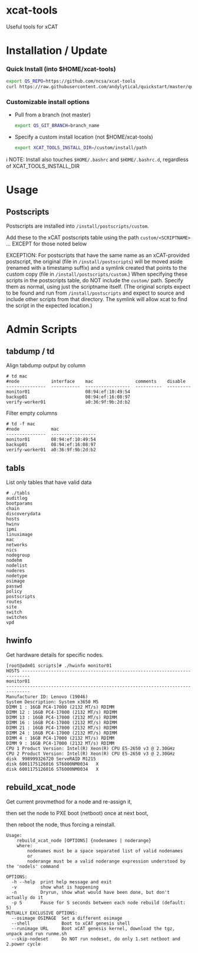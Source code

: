 # xcat-tools
Useful tools for xCAT

# Installation / Update

### Quick Install (into $HOME/xcat-tools)
```bash
export QS_REPO=https://github.com/ncsa/xcat-tools
curl https://raw.githubusercontent.com/andylytical/quickstart/master/quickstart.sh | bash
```

### Customizable install options
- Pull from a branch (not master)
  ```bash
  export QS_GIT_BRANCH=branch_name
  ```
- Specify a custom install location (not $HOME/xcat-tools)
  ```bash
  export XCAT_TOOLS_INSTALL_DIR=/custom/install/path
  ```

:information_source: NOTE: Install also touches `$HOME/.bashrc` and `$HOME/.bashrc.d`, regardless of XCAT_TOOLS_INSTALL_DIR


# Usage
## Postscripts
Postscripts are installed into `/install/postscripts/custom`.

Add these to the xCAT postscripts table using the path `custom/<SCRIPTNAME>` ... 
EXCEPT for those noted below

EXCEPTION:
For postscripts that have the same name as an xCAT-provided postscript, the original (file in 
`/install/postscripts`) will be moved aside (renamed with a timestamp suffix) and
a symlink created that points to the custom copy (file in `/install/postscripts/custom`.)
When specifying these scripts in the postscripts table, do NOT include the `custom/` path.
Specify them as normal, using just the scriptname itself. (The original scripts expect
to be found and run from `/install/postscripts` and expect to source and include other
scripts from that directory. The symlink will allow xcat to find the script in the expected
location.)

# Admin Scripts
## tabdump / td
Align tabdump output by column
```
# td mac
#node            interface    mac                comments    disable
---------------  -----------  -----------------  ----------  ---------
monitor01                     08:94:ef:10:49:54
backup01                      08:94:ef:16:08:97
verify-worker01               a0:36:9f:9b:2d:b2
```
Filter empty columns
```
# td -f mac
#node            mac
---------------  -----------------
monitor01        08:94:ef:10:49:54
backup01         08:94:ef:16:08:97
verify-worker01  a0:36:9f:9b:2d:b2
```

## tabls
List only tables that have valid data
```
# ./tabls
auditlog
bootparams
chain
discoverydata
hosts
hwinv
ipmi
linuximage
mac
networks
nics
nodegroup
nodehm
nodelist
noderes
nodetype
osimage
passwd
policy
postscripts
routes
site
switch
switches
vpd
```

## hwinfo
Get hardware details for specific nodes.
```
[root@adm01 scripts]# ./hwinfo monitor01
HOSTS -------------------------------------------------------------------------
monitor01
-------------------------------------------------------------------------------
Manufacturer ID: Lenovo (19046)
System Description: System x3650 M5
DIMM 1 : 16GB PC4-17000 (2132 MT/s) RDIMM
DIMM 12 : 16GB PC4-17000 (2132 MT/s) RDIMM
DIMM 13 : 16GB PC4-17000 (2132 MT/s) RDIMM
DIMM 16 : 16GB PC4-17000 (2132 MT/s) RDIMM
DIMM 21 : 16GB PC4-17000 (2132 MT/s) RDIMM
DIMM 24 : 16GB PC4-17000 (2132 MT/s) RDIMM
DIMM 4 : 16GB PC4-17000 (2132 MT/s) RDIMM
DIMM 9 : 16GB PC4-17000 (2132 MT/s) RDIMM
CPU 1 Product Version: Intel(R) Xeon(R) CPU E5-2650 v3 @ 2.30GHz
CPU 2 Product Version: Intel(R) Xeon(R) CPU E5-2650 v3 @ 2.30GHz
disk  998999326720 ServeRAID M1215
disk 6001175126016 ST6000NM0034   X
disk 6001175126016 ST6000NM0034   X

```


## rebuild_xcat_node
Get current provmethod for a node and re-assign it,

then set the node to PXE boot (netboot) once at next boot,

then reboot the node, thus forcing a reinstall.
```
Usage:
    rebuild_xcat_node [OPTIONS] {nodenames | noderange}
    where:
        nodenames must be a space separated list of valid nodenames
        or
        noderange must be a valid noderange expression understood by the 'nodels' command

OPTIONS:
  -h --help  print help message and exit
  -v         show what is happening
  -n         Dryrun, show what would have been done, but don't actually do it
  -p S       Pause for S seconds between each node rebuild (default: 5)
MUTUALLY EXCLUSIVE OPTIONS:
  --osimage OSIMAGE  Set a different osimage
  --shell            Boot to xCAT genesis shell
  --runimage URL     Boot xCAT genesis kernel, download the tgz, unpack and run runme.sh
  --skip-nodeset     Do NOT run nodeset, do only 1.set netboot and 2.power cycle

```
